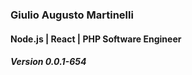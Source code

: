 
### Giulio Augusto Martinelli
#### Node.js | React | PHP Software Engineer
##### Version 0.0.1-654
